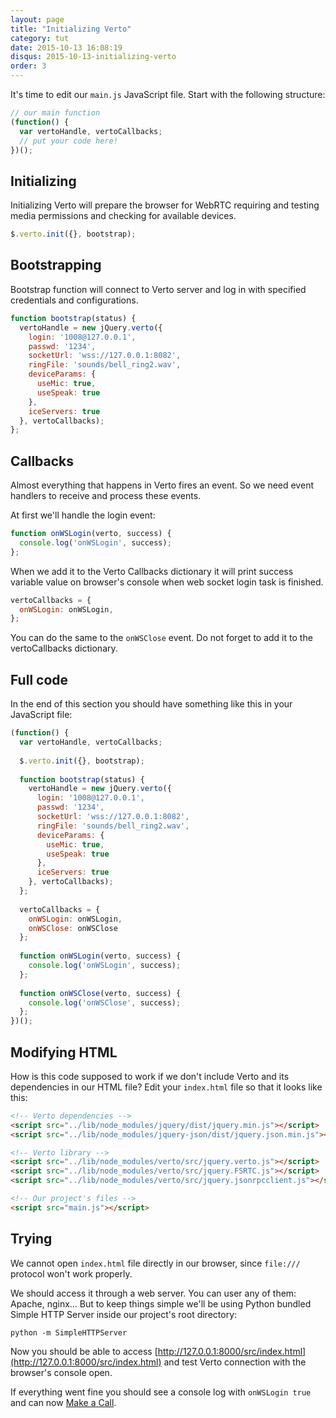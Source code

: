 ```yaml
---
layout: page
title: "Initializing Verto"
category: tut
date: 2015-10-13 16:08:19
disqus: 2015-10-13-initializing-verto
order: 3
---
```


It's time to edit our `main.js` JavaScript file. Start with the following structure:

```javascript
// our main function
(function() {
  var vertoHandle, vertoCallbacks;
  // put your code here!
})();
```

## Initializing

Initializing Verto will prepare the browser for WebRTC requiring and testing media permissions and checking for available devices.

```javascript
$.verto.init({}, bootstrap);
```

## Bootstrapping

Bootstrap function will connect to Verto server and log in with specified credentials and configurations.

```javascript
function bootstrap(status) {
  vertoHandle = new jQuery.verto({
    login: '1008@127.0.0.1',
    passwd: '1234',
    socketUrl: 'wss://127.0.0.1:8082',
    ringFile: 'sounds/bell_ring2.wav',
    deviceParams: {
      useMic: true,
      useSpeak: true
    },
    iceServers: true
  }, vertoCallbacks);
};
```

## Callbacks

Almost everything that happens in Verto fires an event. So we need event handlers to receive and process these events.

At first we'll handle the login event:

```javascript
function onWSLogin(verto, success) {
  console.log('onWSLogin', success);
};
```

When we add it to the Verto Callbacks dictionary it will print success variable value on browser's console when web socket login task is finished.

```javascript
vertoCallbacks = {
  onWSLogin: onWSLogin,
};
```

You can do the same to the `onWSClose` event. Do not forget to add it to the vertoCallbacks dictionary.

## Full code

In the end of this section you should have something like this in your JavaScript file:

```javascript
(function() {
  var vertoHandle, vertoCallbacks;
  
  $.verto.init({}, bootstrap);
  
  function bootstrap(status) {
    vertoHandle = new jQuery.verto({
      login: '1008@127.0.0.1',
      passwd: '1234',
      socketUrl: 'wss://127.0.0.1:8082',
      ringFile: 'sounds/bell_ring2.wav',
      deviceParams: {
        useMic: true,
        useSpeak: true
      },
      iceServers: true
    }, vertoCallbacks);
  };
  
  vertoCallbacks = {
    onWSLogin: onWSLogin,
    onWSClose: onWSClose
  };
  
  function onWSLogin(verto, success) {
    console.log('onWSLogin', success);
  };
  
  function onWSClose(verto, success) {
    console.log('onWSClose', success);
  };
})();
```

## Modifying HTML

How is this code supposed to work if we don't include Verto and its dependencies in our HTML file? Edit your `index.html` file so that it looks like this:

```html
<!-- Verto dependencies -->
<script src="../lib/node_modules/jquery/dist/jquery.min.js"></script>
<script src="../lib/node_modules/jquery-json/dist/jquery.json.min.js"></script>

<!-- Verto library -->
<script src="../lib/node_modules/verto/src/jquery.verto.js"></script>
<script src="../lib/node_modules/verto/src/jquery.FSRTC.js"></script>
<script src="../lib/node_modules/verto/src/jquery.jsonrpcclient.js"></script>

<!-- Our project's files -->
<script src="main.js"></script>
```

## Trying

We cannot open `index.html` file directly in our browser, since `file:///` protocol won't work properly.

We should access it through a web server. You can user any of them: Apache, nginx... But to keep things simple we'll be using Python bundled Simple HTTP Server inside our project's root directory:

```
python -m SimpleHTTPServer
```

Now you should be able to access [http://127.0.0.1:8000/src/index.html](http://127.0.0.1:8000/src/index.html) and test Verto connection with the browser's console open.

If everything went fine you should see a console log with `onWSLogin true` and can now [Make a Call](/tut/making-a-call.html).
